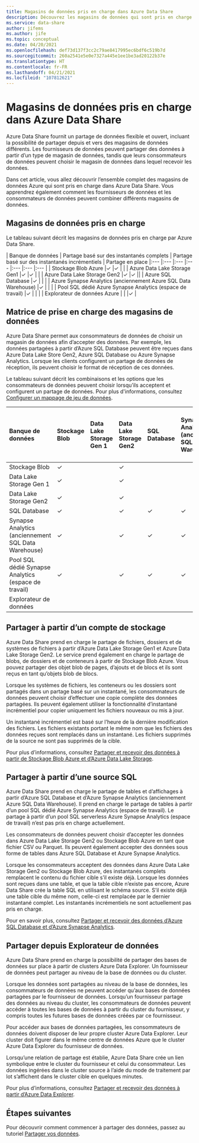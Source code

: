 ```yaml
---
title: Magasins de données pris en charge dans Azure Data Share
description: Découvrez les magasins de données qui sont pris en charge pour l’utilisation dans Azure Data Share.
ms.service: data-share
author: jifems
ms.author: jife
ms.topic: conceptual
ms.date: 04/20/2021
ms.openlocfilehash: def73d137f3cc2c79ae8417995ec6bdf6c519b7d
ms.sourcegitcommit: 260a2541e5e0e7327a445e1ee1be3ad20122b37e
ms.translationtype: HT
ms.contentlocale: fr-FR
ms.lasthandoff: 04/21/2021
ms.locfileid: "107812621"
---
```

# <a name="supported-data-stores-in-azure-data-share"></a>Magasins de données pris en charge dans Azure Data Share

Azure Data Share fournit un partage de données flexible et ouvert, incluant la possibilité de partager depuis et vers des magasins de données différents. Les fournisseurs de données peuvent partager des données à partir d’un type de magasin de données, tandis que leurs consommateurs de données peuvent choisir le magasin de données dans lequel recevoir les données. 

Dans cet article, vous allez découvrir l’ensemble complet des magasins de données Azure qui sont pris en charge dans Azure Data Share. Vous apprendrez également comment les fournisseurs de données et les consommateurs de données peuvent combiner différents magasins de données. 

## <a name="supported-data-stores"></a>Magasins de données pris en charge 

Le tableau suivant décrit les magasins de données pris en charge par Azure Data Share. 

| Banque de données | Partage basé sur des instantanés complets | Partage basé sur des instantanés incrémentiels | Partage en place 
|:--- |:--- |:--- |:--- |:--- |:--- |:--- |
| Stockage Blob Azure |✓ |✓ | |
| Azure Data Lake Storage Gen1 |✓ |✓ | |
| Azure Data Lake Storage Gen2 |✓ |✓ ||
| Azure SQL Database |✓ | | |
| Azure Synapse Analytics (anciennement Azure SQL Data Warehouse) |✓ | | |
| Pool SQL dédié Azure Synapse Analytics (espace de travail) |✓ | | |
| Explorateur de données Azure | | |✓ |

## <a name="data-store-support-matrix"></a>Matrice de prise en charge des magasins de données

Azure Data Share permet aux consommateurs de données de choisir un magasin de données afin d’accepter des données. Par exemple, les données partagées à partir d’Azure SQL Database peuvent être reçues dans Azure Data Lake Store Gen2, Azure SQL Database ou Azure Synapse Analytics. Lorsque les clients configurent un partage de données de réception, ils peuvent choisir le format de réception de ces données. 

Le tableau suivant décrit les combinaisons et les options que les consommateurs de données peuvent choisir lorsqu’ils acceptent et configurent un partage de données. Pour plus d'informations, consultez [Configurer un mappage de jeu de données](how-to-configure-mapping.md).

| Banque de données | Stockage Blob | Data Lake Storage Gen 1 | Data Lake Storage Gen2 | SQL Database | Synapse Analytics (anciennement SQL Data Warehouse) | Pool SQL dédié Synapse Analytics (espace de travail) | Explorateur de données
|:--- |:--- |:--- |:--- |:--- |:--- |:--- | :--- |
| Stockage Blob | ✓ || ✓ |||
| Data Lake Storage Gen 1 | ✓ | | ✓ |||
| Data Lake Storage Gen2 | ✓ | | ✓ |||
| SQL Database | ✓ | | ✓ | ✓ | ✓ | ✓ ||
| Synapse Analytics (anciennement SQL Data Warehouse) | ✓ | | ✓ | ✓ | ✓ | ✓ ||
| Pool SQL dédié Synapse Analytics (espace de travail) | ✓ | | ✓ | ✓ | ✓ | ✓ ||
| Explorateur de données ||||||| ✓ |

## <a name="share-from-a-storage-account"></a>Partager à partir d’un compte de stockage
Azure Data Share prend en charge le partage de fichiers, dossiers et de systèmes de fichiers à partir d’Azure Data Lake Storage Gen1 et Azure Data Lake Storage Gen2. Le service prend également en charge le partage de blobs, de dossiers et de conteneurs à partir de Stockage Blob Azure. Vous pouvez partager des objet blob de pages, d’ajouts et de blocs et ils sont reçus en tant qu’objets blob de blocs.

Lorsque les systèmes de fichiers, les conteneurs ou les dossiers sont partagés dans un partage basé sur un instantané, les consommateurs de données peuvent choisir d’effectuer une copie complète des données partagées. Ils peuvent également utiliser la fonctionnalité d’instantané incrémentiel pour copier uniquement les fichiers nouveaux ou mis à jour. 

Un instantané incrémentiel est basé sur l’heure de la dernière modification des fichiers. Les fichiers existants portant le même nom que les fichiers des données reçues sont remplacés dans un instantané. Les fichiers supprimés de la source ne sont pas supprimés de la cible. 

Pour plus d’informations, consultez [Partager et recevoir des données à partir de Stockage Blob Azure et d’Azure Data Lake Storage](how-to-share-from-storage.md).

## <a name="share-from-a-sql-based-source"></a>Partager à partir d’une source SQL
Azure Data Share prend en charge le partage de tables et d’affichages à partir d’Azure SQL Database et d’Azure Synapse Analytics (anciennement Azure SQL Data Warehouse). Il prend en charge le partage de tables à partir d’un pool SQL dédié Azure Synapse Analytics (espace de travail). Le partage à partir d’un pool SQL serverless Azure Synapse Analytics (espace de travail) n’est pas pris en charge actuellement. 

Les consommateurs de données peuvent choisir d’accepter les données dans Azure Data Lake Storage Gen2 ou Stockage Blob Azure en tant que fichier CSV ou Parquet. Ils peuvent également accepter des données sous forme de tables dans Azure SQL Database et Azure Synapse Analytics.

Lorsque les consommateurs acceptent des données dans Azure Data Lake Storage Gen2 ou Stockage Blob Azure, des instantanés complets remplacent le contenu du fichier cible s’il existe déjà. Lorsque les données sont reçues dans une table, et que la table cible n’existe pas encore, Azure Data Share crée la table SQL en utilisant le schéma source. S’il existe déjà une table cible du même nom, celle-ci est remplacée par le dernier instantané complet. Les instantanés incrémentiels ne sont actuellement pas pris en charge.

Pour en savoir plus, consultez [Partager et recevoir des données d’Azure SQL Database et d’Azure Synapse Analytics](how-to-share-from-sql.md).

## <a name="share-from-data-explorer"></a>Partager depuis Explorateur de données
Azure Data Share prend en charge la possibilité de partager des bases de données sur place à partir de clusters Azure Data Explorer. Un fournisseur de données peut partager au niveau de la base de données ou du cluster. 

Lorsque les données sont partagées au niveau de la base de données, les consommateurs de données ne peuvent accéder qu’aux bases de données partagées par le fournisseur de données. Lorsqu’un fournisseur partage des données au niveau du cluster, les consommateurs de données peuvent accéder à toutes les bases de données à partir du cluster du fournisseur, y compris toutes les futures bases de données créées par ce fournisseur.

Pour accéder aux bases de données partagées, les consommateurs de données doivent disposer de leur propre cluster Azure Data Explorer. Leur cluster doit figurer dans le même centre de données Azure que le cluster Azure Data Explorer du fournisseur de données. 

Lorsqu’une relation de partage est établie, Azure Data Share crée un lien symbolique entre le cluster du fournisseur et celui du consommateur. Les données ingérées dans le cluster source à l’aide du mode de traitement par lot s’affichent dans le cluster cible en quelques minutes.

Pour plus d’informations, consultez [Partager et recevoir des données à partir d’Azure Data Explorer](/azure/data-explorer/data-share). 

## <a name="next-steps"></a>Étapes suivantes

Pour découvrir comment commencer à partager des données, passez au tutoriel [Partager vos données](share-your-data.md).
